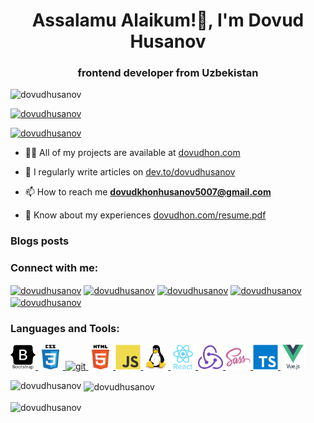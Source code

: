 <h1 align="center">Assalamu Alaikum!👋, I'm Dovud Husanov</h1>
<h3 align="center">frontend developer from Uzbekistan</h3>

<p align="left"> <img src="https://komarev.com/ghpvc/?username=dovudhusanov&label=Profile%20views&color=0e75b6&style=flat" alt="dovudhusanov" /> </p>

<p align="left"> <a href="https://github.com/ryo-ma/github-profile-trophy"><img src="https://github-profile-trophy.vercel.app/?username=dovudhusanov" alt="dovudhusanov" /></a> </p>

<p align="left"> <a href="https://twitter.com/dovudhusanov" target="blank"><img src="https://img.shields.io/twitter/follow/dovudhusanov?logo=twitter&style=for-the-badge" alt="dovudhusanov" /></a> </p>

- 👨‍💻 All of my projects are available at [dovudhon.com](https://dovudhon.com)

- 📝 I regularly write articles on [dev.to/dovudhusanov](https://dev.to/dovudhusanov)

- 📫 How to reach me **dovudkhonhusanov5007@gmail.com**

- 📄 Know about my experiences [dovudhon.com/resume.pdf](https://dovudhon.com/resume.pdf)

### Blogs posts
<!-- BLOG-POST-LIST:START -->
<!-- BLOG-POST-LIST:END -->

<h3 align="left">Connect with me:</h3>
<p align="left">
<a href="https://dev.to/dovudhusanov" target="blank"><img align="center" src="https://raw.githubusercontent.com/rahuldkjain/github-profile-readme-generator/master/src/images/icons/Social/devto.svg" alt="dovudhusanov" height="30" width="40" /></a>
<a href="https://twitter.com/dovudhusanov" target="blank"><img align="center" src="https://raw.githubusercontent.com/rahuldkjain/github-profile-readme-generator/master/src/images/icons/Social/twitter.svg" alt="dovudhusanov" height="30" width="40" /></a>
<a href="https://linkedin.com/in/dovudhusanov" target="blank"><img align="center" src="https://raw.githubusercontent.com/rahuldkjain/github-profile-readme-generator/master/src/images/icons/Social/linked-in-alt.svg" alt="dovudhusanov" height="30" width="40" /></a>
<a href="https://instagram.com/dovudhusanov" target="blank"><img align="center" src="https://raw.githubusercontent.com/rahuldkjain/github-profile-readme-generator/master/src/images/icons/Social/instagram.svg" alt="dovudhusanov" height="30" width="40" /></a>
<a href="https://www.hackerrank.com/dovudhusanov" target="blank"><img align="center" src="https://raw.githubusercontent.com/rahuldkjain/github-profile-readme-generator/master/src/images/icons/Social/hackerrank.svg" alt="dovudhusanov" height="30" width="40" /></a>
</p>

<h3 align="left">Languages and Tools:</h3>
<p align="left"> <a href="https://getbootstrap.com" target="_blank" rel="noreferrer"> <img src="https://raw.githubusercontent.com/devicons/devicon/master/icons/bootstrap/bootstrap-plain-wordmark.svg" alt="bootstrap" width="40" height="40"/> </a> <a href="https://www.w3schools.com/css/" target="_blank" rel="noreferrer"> <img src="https://raw.githubusercontent.com/devicons/devicon/master/icons/css3/css3-original-wordmark.svg" alt="css3" width="40" height="40"/> </a> <a href="https://git-scm.com/" target="_blank" rel="noreferrer"> <img src="https://www.vectorlogo.zone/logos/git-scm/git-scm-icon.svg" alt="git" width="40" height="40"/> </a> <a href="https://www.w3.org/html/" target="_blank" rel="noreferrer"> <img src="https://raw.githubusercontent.com/devicons/devicon/master/icons/html5/html5-original-wordmark.svg" alt="html5" width="40" height="40"/> </a> <a href="https://developer.mozilla.org/en-US/docs/Web/JavaScript" target="_blank" rel="noreferrer"> <img src="https://raw.githubusercontent.com/devicons/devicon/master/icons/javascript/javascript-original.svg" alt="javascript" width="40" height="40"/> </a> <a href="https://www.linux.org/" target="_blank" rel="noreferrer"> <img src="https://raw.githubusercontent.com/devicons/devicon/master/icons/linux/linux-original.svg" alt="linux" width="40" height="40"/> </a> <a href="https://reactjs.org/" target="_blank" rel="noreferrer"> <img src="https://raw.githubusercontent.com/devicons/devicon/master/icons/react/react-original-wordmark.svg" alt="react" width="40" height="40"/> </a> <a href="https://redux.js.org" target="_blank" rel="noreferrer"> <img src="https://raw.githubusercontent.com/devicons/devicon/master/icons/redux/redux-original.svg" alt="redux" width="40" height="40"/> </a> <a href="https://sass-lang.com" target="_blank" rel="noreferrer"> <img src="https://raw.githubusercontent.com/devicons/devicon/master/icons/sass/sass-original.svg" alt="sass" width="40" height="40"/> </a> <a href="https://www.typescriptlang.org/" target="_blank" rel="noreferrer"> <img src="https://raw.githubusercontent.com/devicons/devicon/master/icons/typescript/typescript-original.svg" alt="typescript" width="40" height="40"/> </a> <a href="https://vuejs.org/" target="_blank" rel="noreferrer"> <img src="https://raw.githubusercontent.com/devicons/devicon/master/icons/vuejs/vuejs-original-wordmark.svg" alt="vuejs" width="40" height="40"/> </a> </p>

<p><img align="left" src="https://github-readme-stats.vercel.app/api/top-langs?username=dovudhusanov&show_icons=true&locale=en&layout=compact" alt="dovudhusanov" /></p>

<p>&nbsp;<img align="center" src="https://github-readme-stats.vercel.app/api?username=dovudhusanov&show_icons=true&locale=en" alt="dovudhusanov" /></p>

<p><img align="center" src="https://github-readme-streak-stats.herokuapp.com/?user=dovudhusanov&" alt="dovudhusanov" /></p>

